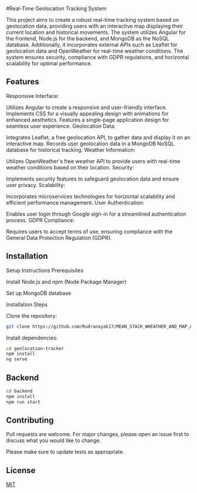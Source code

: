 #Real-Time Geolocation Tracking System

This project aims to create a robust real-time tracking system based on geolocation data, providing users with an interactive map displaying their current location and historical movements. The system utilizes Angular for the frontend, Node.js for the backend, and MongoDB as the NoSQL database. Additionally, it incorporates external APIs such as Leaflet for geolocation data and OpenWeather for real-time weather conditions. The system ensures security, compliance with GDPR regulations, and horizontal scalability for optimal performance.

## Features
Responsive Interface:

Utilizes Angular to create a responsive and user-friendly interface.
Implements CSS for a visually appealing design with animations for enhanced aesthetics.
Features a single-page application design for seamless user experience.
Geolocation Data:

Integrates Leaflet, a free geolocation API, to gather data and display it on an interactive map.
Records user geolocation data in a MongoDB NoSQL database for historical tracking.
Weather Information:

Utilizes OpenWeather's free weather API to provide users with real-time weather conditions based on their location.
Security:

Implements security features to safeguard geolocation data and ensure user privacy.
Scalability:

Incorporates microservices technologies for horizontal scalability and efficient performance management.
User Authentication:

Enables user login through Google sign-in for a streamlined authentication process.
GDPR Compliance:

Requires users to accept terms of use, ensuring compliance with the General Data Protection Regulation (GDPR).
## Installation

Setup Instructions
Prerequisites

Install Node.js and npm (Node Package Manager)

Set up MongoDB database

Installation Steps

Clone the repository:

```bash
git clone https://github.com/Rudranayak17/MEAN_STACK_WHEATHER_AND_MAP_APP

```
Install dependencies:
```bash
cd geolocation-tracker
npm install
ng serve
```
## Backend 
```bash
cd backend
npm install
npm run start 
```
## Contributing

Pull requests are welcome. For major changes, please open an issue first
to discuss what you would like to change.

Please make sure to update tests as appropriate.

## License

[MIT](https://choosealicense.com/licenses/mit/)
